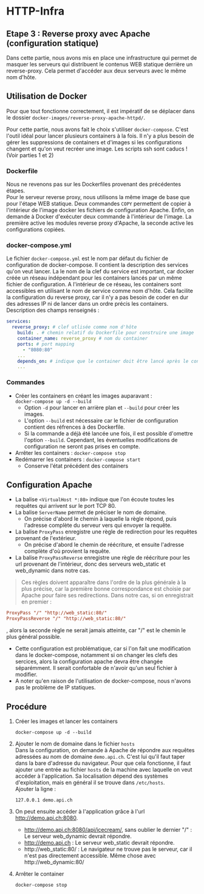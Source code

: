 # HTTP-Infra
## Etape 3 : Reverse proxy avec Apache (configuration statique)

Dans cette partie, nous avons mis en place une infrastructure qui permet de masquer les serveurs qui distribuent le contenus WEB statique derrière un reverse-proxy. Cela permet d'accéder aux deux serveurs avec le même nom d'hôte.

## Utilisation de Docker

Pour que tout fonctionne correctement, il est impératif de se déplacer dans le dossier `docker-images/reverse-proxy-apache-httpd/`.

Pour cette partie, nous avons fait le choix s'utiliser `docker-compose`. C'est l'outil idéal pour lancer plusieurs containers à la fois. Il n'y a plus besoin de gérer les suppressions de containers et d'images si les configurations changent et qu'on veut recréer une image. Les scripts ssh sont caducs ! (Voir parties 1 et 2)  

### Dockerfile
Nous ne revenons pas sur les Dockerfiles provenant des précédentes étapes.  
Pour le serveur reverse proxy, nous utilisons la même image de base que pour l'étape WEB statique. Deux commandes `COPY` permettent de copier à l'intérieur de l'image docker les fichiers de configuration Apache. Enfin, on demande à Docker d'exécuter deux commande à l'intérieur de l'image. La première active les modules reverse proxy d'Apache, la seconde active les configurations copiées.
### docker-compose.yml
Le fichier `docker-compose.yml` est le nom par défaut du fichier de configuration de docker-compose. Il contient la description des services qu'on veut lancer. La le nom de la clef du service est important, car docker créée un réseau indépendant pour les containers lancés par un même fichier de configuration. A l'intérieur de ce réseau, les containers sont accessibles en utilisant le nom de service comme nom d'hôte. Cela facilite la configuration du reverse proxy, car il n'y a pas besoin de coder en dur des adresses IP ni de lancer dans un ordre précis les containers.  
Description des champs renseignés : 

```yml
services:
  reverse_proxy: # clef utlisée comme nom d'hôte
    build: . # chemin relatif du Dockerfile pour construire une image
    container_name: reverse_proxy # nom du container
    ports: # port mapping
      - "8080:80"
    ...
    depends_on: # indique que le container doit être lancé après le container renseigné ici.
    ...

```
### Commandes
- Créer les containers en créant les images auparavant :  
    `docker-compose up -d --build`
    - Option `-d` pour lancer en arrière plan et `--build` pour créer les images.  
    - L'option `--build` est nécessaire car le fichier de configuration contient des réfrences à des Dockerfile.
    - Si la commande a déjà été lancée une fois, il est possible d'omettre l'option `--build`. Cependant, les éventuelles modifications de configuration ne seront pas prises en compte.
- Arrêter les containers : `docker-compose stop`
- Redémarrer les containers : `docker-compose start`  
    - Conserve l'état précédent des containers

## Configuration Apache

- La balise `<VirtualHost *:80>` indique que l'on écoute toutes les requêtes qui arrivent sur le port TCP 80.
- La balise `ServerName` permet de préciser le nom de domaine.
    - On précise d'abord le chemin à laquelle la règle répond, puis l'adresse complète du serveur vers qui envoyer la requête.
- La balise `ProxyPass` enregistre une règle de redirection pour les requêtes provenant de l'extérieur.
    - On précise d'abord le chemin de réécriture, et ensuite l'adresse complète d'où provient la requête.
- La balise `ProxyPassReverse` enregistre une règle de réécriture pour les url provenant de l'intérieur, donc des serveurs web_static et web_dynamic dans notre cas.
> Ces règles doivent apparaître dans l'ordre de la plus générale à la plus précise, car la première bonne correspondance est choisie par Apache pour faire ses redirections. Dans notre cas, si on enregistrait en premier :
```conf
ProxyPass "/" "http://web_static:80/"
ProxyPassReverse "/" "http://web_static:80/"
```
, alors la seconde règle ne serait jamais atteinte, car "/" est le chemin le plus général possible.
- Cette configuration est problématique, car si l'on fait une modification dans le docker-compose, notamment si on changer les clefs des sercices, alors la configuration apache devra être changée séparémment. Il serait confortable de n'avoir qu'un seul fichier à modifier.
- A noter qu'en raison de l'utilisation de docker-compose, nous n'avons pas le problème de IP statiques.

## Procédure
1. Créer les images et lancer les containers
    ```
    docker-compose up -d --build
    ```
3. Ajouter le nom de domaine dans le fichier `hosts`<br>
  Dans la configuration, on demande à Apache de répondre aux requêtes adressées au nom de domaine `demo.api.ch`. C'est lui qu'il faut taper dans la bare d'adresse du navigateur. Pour que cela fonctionne, il faut ajouter une entrée au fichier `hosts` de la machine avec laquelle on veut accéder à l'application. Sa localisation dépend des systèmes d'exploitation, mais en général il se trouve dans `/etc/hosts`.<br>
  Ajouter la ligne :
    ```
    127.0.0.1 demo.api.ch
    ```
3. On peut ensuite accéder à l'application grâce à l'url http://demo.api.ch:8080.
    - http://demo.api.ch:8080/api/icecream/, sans oublier le dernier "/" : Le serveur web_dynamic devrait répondre.
    - http://demo.api.ch : Le serveur web_static devrait répondre.
    - http://web_static:80/ : Le navigateur ne trouve pas le serveur, car il n'est pas directement accessible. Même chose avec http://web_dynamic:80/

4. Arrêter le container
    ```
    docker-compose stop
    ```
